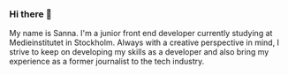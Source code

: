 ### Hi there 👋

My name is Sanna. I'm a junior front end developer currently studying at Medieinstitutet in Stockholm. Always with a creative perspective in mind, I strive to keep on developing my skills as a developer and also bring my experience as a former journalist to the tech industry.

